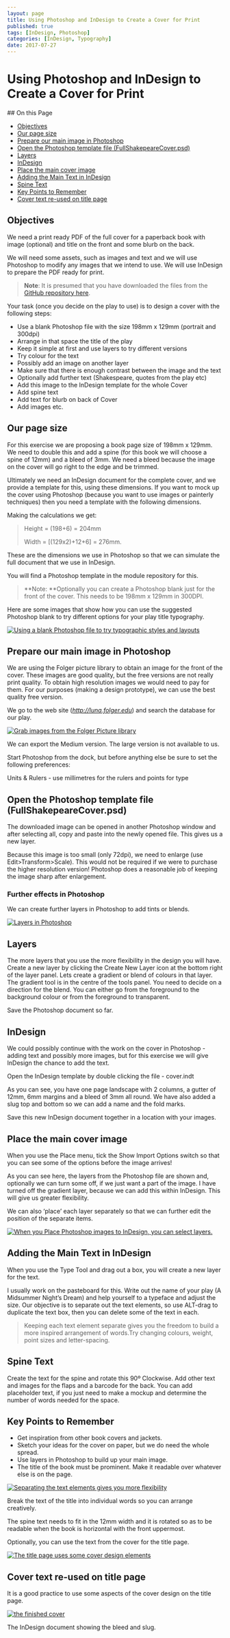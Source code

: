 ```yaml
---
layout: page
title: Using Photoshop and InDesign to Create a Cover for Print
published: true
tags: [InDesign, Photoshop]
categories: [InDesign, Typography]
date: 2017-07-27
---
```

# Using Photoshop and InDesign to Create a Cover for Print

<!-- TOC depthFrom:2 depthTo:2 withLinks:1 updateOnSave:1 orderedList:0 -->
<section class='toc'>
## On this Page

- [Objectives](#objectives)
- [Our page size](#our-page-size)
- [Prepare our main image in Photoshop](#prepare-our-main-image-in-photoshop)
- [Open the Photoshop template file (FullShakepeareCover.psd)](#open-the-photoshop-template-file-fullshakepearecoverpsd)
- [Layers](#layers)
- [InDesign](#indesign)
- [Place the main cover image](#place-the-main-cover-image)
- [Adding the Main Text in InDesign](#adding-the-main-text-in-indesign)
- [Spine Text](#spine-text)
- [Key Points to Remember](#key-points-to-remember)
- [Cover text re-used on title page](#cover-text-re-used-on-title-page)

</section><!-- /TOC -->

## Objectives

We need a print ready PDF of the full cover for a paperback book with image (optional) and title on the front and some blurb on the back.

We will need some assets, such as images and text and we will use Photoshop to modify any images that we intend to use. We will use InDesign to prepare the PDF ready for print.

> **Note**: It is presumed that you have downloaded the files from the [GitHub repository here](https://github.com/publisha/shakespeare_repo).

Your task (once you decide on the play to use) is to design a cover with the following steps:

- Use a blank Photoshop file with the size 198mm x 129mm (portrait and 300dpi)
- Arrange in that space the title of the play
- Keep it simple at first and use layers to try different versions
- Try colour for the text
- Possibly add an image on another layer
- Make sure that there is enough contrast between the image and the text
- Optionally add further text (Shakespeare, quotes from the play etc)
- Add this image to the InDesign template for the whole Cover
- Add spine text
- Add text for blurb on back of Cover
- Add images etc.

## Our page size

For this exercise we are proposing a book page size of 198mm x 129mm. We need to double this and add a spine (for this book we will choose a spine of 12mm) and a bleed of 3mm. We need a bleed because the image on the cover will go right to the edge and be trimmed.

Ultimately we need an InDesign document for the complete cover, and we provide a template for this, using these dimensions. If you want to mock up the cover using Photoshop (because you want to use images or painterly techniques) then you need a template with the following dimensions.

Making the calculations we get:

> Height = (198+6) = 204mm
>
> Width = \[(129x2)+12+6\] = 276mm.

These are the dimensions we use in Photoshop so that we can simulate the full document that we use in InDesign.

You will find a Photoshop template in the module repository for this.

> **Note: **Optionally you can create a Photoshop blank just for the front of the cover. This needs to be 198mm x 129mm in 300DPI.

Here are some images that show how you can use the suggested Photoshop blank to try different options for your play title typography.

[![Using a blank Photoshop file to try typographic styles and layouts](/images/dreamtrials.jpg)](/images/dreamtrials.jpg)

## Prepare our main image in Photoshop

We are using the Folger picture library to obtain an image for the front of the cover. These images are good quality, but the free versions are not really print quality. To obtain high resolution images we would need to pay for them. For our purposes (making a design prototype), we can use the best quality free version.

We go to the web site (*http://luna.folger.edu*) and search the database for our play.

[![Grab images from the Folger Picture library](/images/2017/07/shakespeareCover/image1.jpeg)](/images/2017/07/shakespeareCover/image1.jpeg)

We can export the Medium version. The large version is not available to us.

Start Photoshop from the dock, but before anything else be sure to set the following preferences:

Units & Rulers - use millimetres for the rulers and points for type

## Open the Photoshop template file (FullShakepeareCover.psd)

The downloaded image can be opened in another Photoshop window and after selecting all, copy and paste into the newly opened file. This gives us a new layer.

Because this image is too small (only 72dpi), we need to enlarge (use Edit&gt;Transform&gt;Scale). This would not be required if we were to purchase the higher resolution version! Photoshop does a reasonable job of keeping the image sharp after enlargement.

### Further effects in Photoshop

We can create further layers in Photoshop to add tints or blends.

[![Layers in Photoshop](/images/2017/07/shakespeareCover/image2.jpeg)](/images/2017/07/shakespeareCover/image2.jpeg)

## Layers

The more layers that you use the more flexibility in the design you will have. Create a new layer by clicking the Create New Layer icon at the bottom right of the layer panel. Lets create a gradient or blend of colours in that layer. The gradient tool is in the centre of the tools panel. You need to decide on a direction for the blend. You can either go from the foreground to the background colour or from the foreground to transparent.

Save the Photoshop document so far.

## InDesign

We could possibly continue with the work on the cover in Photoshop - adding text and possibly more images, but for this exercise we will give InDesign the chance to add the text.

Open the InDesign template by double clicking the file - cover.indt

As you can see, you have one page landscape with 2 columns, a gutter of 12mm, 6mm margins and a bleed of 3mm all round. We have also added a slug top and bottom so we can add a name and the fold marks.

Save this new InDesign document together in a location with your images.

## Place the main cover image

When you use the Place menu, tick the Show Import Options switch so that you can see some of the options before the image arrives!

As you can see here, the layers from the Photoshop file are shown and, optionally we can turn some off, if we just want a part of the image. I have turned off the gradient layer, because we can add this within InDesign. This will give us greater flexibility.

We can also ‘place’ each layer separately so that we can further edit the position of the separate items.

[![When you Place Photoshop images to InDesign, you can select layers. ](/images/2017/07/shakespeareCover/image3.jpeg)](/images/2017/07/shakespeareCover/image3.jpeg)

## Adding the Main Text in InDesign

When you use the Type Tool and drag out a box, you will create a new layer for the text.

I usually work on the pasteboard for this. Write out the name of your play (A Midsummer Night’s Dream) and help yourself to a typeface and adjust the size. Our objective is to separate out the text elements, so use ALT-drag to duplicate the text box, then you can delete some of the text in each.

> Keeping each text element separate gives you the freedom to build a more inspired arrangement of words.Try changing colours, weight, point sizes and letter-spacing.

## Spine Text

Create the text for the spine and rotate this 90º Clockwise. Add other text and images for the flaps and a barcode for the back. You can add placeholder text, if you just need to make a mockup and determine the number of words needed for the space.

## Key Points to Remember

- Get inspiration from other book covers and jackets.
- Sketch your ideas for the cover on paper, but we do need the whole spread.
- Use layers in Photoshop to build up your main image.
- The title of the book must be prominent. Make it readable over whatever else is on the page.

[![Separating the text elements gives you more flexibility](/images/2017/07/shakespeareCover/image4.jpeg)](/images/2017/07/shakespeareCover/image4.jpeg)

Break the text of the title into individual words so you can arrange creatively.

The spine text needs to fit in the 12mm width and it is rotated so as to be readable when the book is horizontal with the front uppermost.

Optionally, you can use the text from the cover for the title page.

[![The title page uses some cover design elements](/images/2017/07/shakespeareCover/image5.jpeg)](/images/2017/07/shakespeareCover/image5.jpeg)

## Cover text re-used on title page

It is a good practice to use some aspects of the cover design on the title page.

[![the finished cover](/images/2017/07/shakespeareCover/image4.png)](/images/2017/07/shakespeareCover/image4.png)

The InDesign document showing the bleed and slug.
